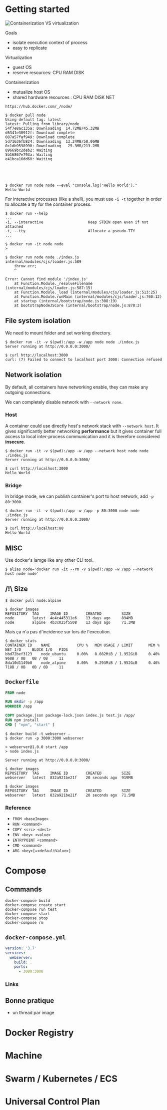 # Getting started

![Containerization VS virtualization](./containerization-vs-virtualization.jpg)

Goals
- isolate execution context of process
- easy to replicate

Virtualization
- guest OS
- reserve resources: CPU RAM DISK

Containerization
- mutualize host OS
- shared hardware resources : CPU RAM DISK NET

`https://hub.docker.com/_/node/`

```shell
$ docker pull node
Using default tag: latest
latest: Pulling from library/node
54f7e8ac135a: Downloading  14.72MB/45.32MB
d6341e30912f: Download complete
087a57faf949: Download complete
5d71636fb824: Downloading  13.24MB/50.06MB
0c1db9598990: Downloading   25.3MB/213.2MB
89669bc2deb2: Waiting
5b16867e793a: Waiting
e41bca16dd60: Waiting





```


```shell
$ docker run node node --eval "console.log('Hello World');"
Hello World
```

For interactive processes (like a shell), you must use `-i -t` together in order to allocate a tty for the container process.

```shell
$ docker run --help
...
-i, --interactive                    Keep STDIN open even if not attached
-t, --tty                            Allocate a pseudo-TTY
...
```

```shell
$ docker run -it node node
>
```

```shell
$ docker run node node ./index.js
internal/modules/cjs/loader.js:589
    throw err;
    ^

Error: Cannot find module '/index.js'
    at Function.Module._resolveFilename (internal/modules/cjs/loader.js:587:15)
    at Function.Module._load (internal/modules/cjs/loader.js:513:25)
    at Function.Module.runMain (internal/modules/cjs/loader.js:760:12)
    at startup (internal/bootstrap/node.js:308:19)
    at bootstrapNodeJSCore (internal/bootstrap/node.js:878:3)
```

## File system isolation
We need to mount folder and set working directory.

```
$ docker run -it -v $(pwd):/app -w /app node node ./index.js
Server running at http://0.0.0.0:3000/

$ curl http://localhost:3000
curl: (7) Failed to connect to localhost port 3000: Connection refused
```

## Network isolation

By default, all containers have networking enable, they can make any outgoing connections.

We can completely disable network with `--network none`.

### Host

A container could use directly host's network stack with `--network host`. It gives significantly better networking **performance** but it gives container full access to local inter-process communication and it is therefore considered **insecure**.

```shell
$ docker run -it -v $(pwd):/app -w /app --network host node node ./index.js
Server running at http://0.0.0.0:3000/

$ curl http://localhost:3000
Hello World
```

### Bridge

In bridge mode, we can publish container's port to host network, add `-p 80:3000`.


```shell
$ docker run -it -v $(pwd):/app -w /app -p 80:3000 node node ./index.js
Server running at http://0.0.0.0:3000/

$ curl http://localhost:80
Hello World
```

## MISC

Use docker's iamge like any other CLI tool.

```shell
$ alias node='docker run -it --rm -v $(pwd):/app -w /app --network host node node'
```

## /!\ Size

```shell
$ docker pull node:alpine
```

```shell
$ docker images
REPOSITORY  TAG     IMAGE ID        CREATED         SIZE
node        latest  4e4c445311e6    13 days ago     894MB
node        alpine  4b3c025f5508    13 days ago     71.3MB
```

Mais ça n'a pas d'incidence sur lors de l'execution.

```shell
$ docker stats
CONTAINER ID    NAME            CPU %   MEM USAGE / LIMIT       MEM %   NET I/O     BLOCK I/O   PIDS
bbd72bef3123    node_ubuntu     0.00%   8.082MiB / 1.952GiB     0.40%   968B / 0B   0B / 0B     11
8da10d1149b0    node_alpine     0.00%   9.293MiB / 1.952GiB     0.46%   718B / 0B   0B / 0B     11
```

## `Dockerfile`

```Dockerfile
FROM node

RUN mkdir -p /app
WORKDIR /app

COPY package.json package-lock.json index.js test.js /app/
RUN npm install
CMD [ "npm", "start" ]
```

```shell
$ docker build -t webserver .
$ docker run -p 3000:3000 webserver

> webserver@1.0.0 start /app
> node index.js

Server running at http://0.0.0.0:3000/
```

```shell
$ docker images
REPOSITORY  TAG     IMAGE ID        CREATED         SIZE
webserver   latest  832a921be21f    20 seconds ago  919MB
```

```shell
$ docker images
REPOSITORY  TAG     IMAGE ID        CREATED         SIZE
webserver   latest  832a921be21f    20 seconds ago  71.5MB
```

### Reference

- `FROM <baseImage>`
- `RUN <command>`
- `COPY <src> <dest>`
- `ENV <key> <value>`
- `ENTRYPOINT <command>`
- `CMD <command>`
- `ARG <key>[=<defaultValue>]`

# Compose

## Commands

```shell
docker-compose build
docker-compose create start
docker-compose run test
docker-compose start
docker-compose stop
docker-compose rm
```

## `docker-compose.yml`

```yaml
version: '3.7'
services:
  webserver:
    build: .
    ports:
      - 3000:3000
```

### Links

## Bonne pratique

- un thread par image

# Docker Registry
# Machine

# Swarm / Kubernetes / ECS

# Universal Control Plan